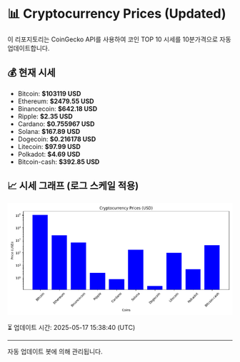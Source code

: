 
# 📊 Cryptocurrency Prices (Updated)

이 리포지토리는 CoinGecko API를 사용하여 코인 TOP 10 시세를 10분가격으로 자동 업데이트합니다.

## 💰 현재 시세
- Bitcoin: **$103119 USD**
- Ethereum: **$2479.55 USD**
- Binancecoin: **$642.18 USD**
- Ripple: **$2.35 USD**
- Cardano: **$0.755967 USD**
- Solana: **$167.89 USD**
- Dogecoin: **$0.216178 USD**
- Litecoin: **$97.99 USD**
- Polkadot: **$4.69 USD**
- Bitcoin-cash: **$392.85 USD**

## 📈 시세 그래프 (로그 스케일 적용)
![Crypto Prices](crypto_prices.png)

⏳ 업데이트 시간: 2025-05-17 15:38:40 (UTC)

---
자동 업데이트 봇에 의해 관리됩니다.
